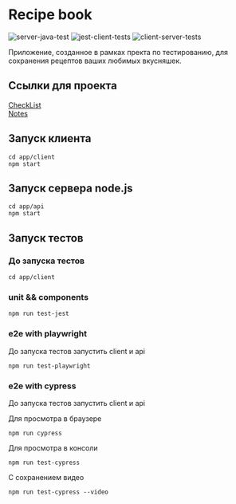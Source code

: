 # Recipe book  
![server-java-test](https://github.com/PolinB/software-testing/workflows/server-java-test/badge.svg)
![jest-client-tests](https://github.com/PolinB/software-testing/workflows/jest-client-tests/badge.svg)
![client-server-tests](https://github.com/PolinB/software-testing/workflows/client-server-tests/badge.svg)

Приложение, созданное в рамках пректа по тестированию, для сохранения рецептов ваших любимых вкусняшек.

## Ссылки для проекта
[CheckList](CheckList.md)  
[Notes](https://polinb.github.io/software-testing/)

## Запуск клиента
```
cd app/client
npm start
```

## Запуск сервера node.js
```
cd app/api
npm start
```

## Запуск тестов

### До запуска тестов
```
cd app/client
```

### unit && components
```
npm run test-jest
```

### e2e with playwright
До запуска тестов запустить client и api
```
npm run test-playwright
```

### e2e with cypress 
До запуска тестов запустить client и api

Для просмотра в браузере
```
npm run cypress
```
Для просмотра в консоли
```
npm run test-cypress
```
С сохранением видео
```
npm run test-cypress --video
```
